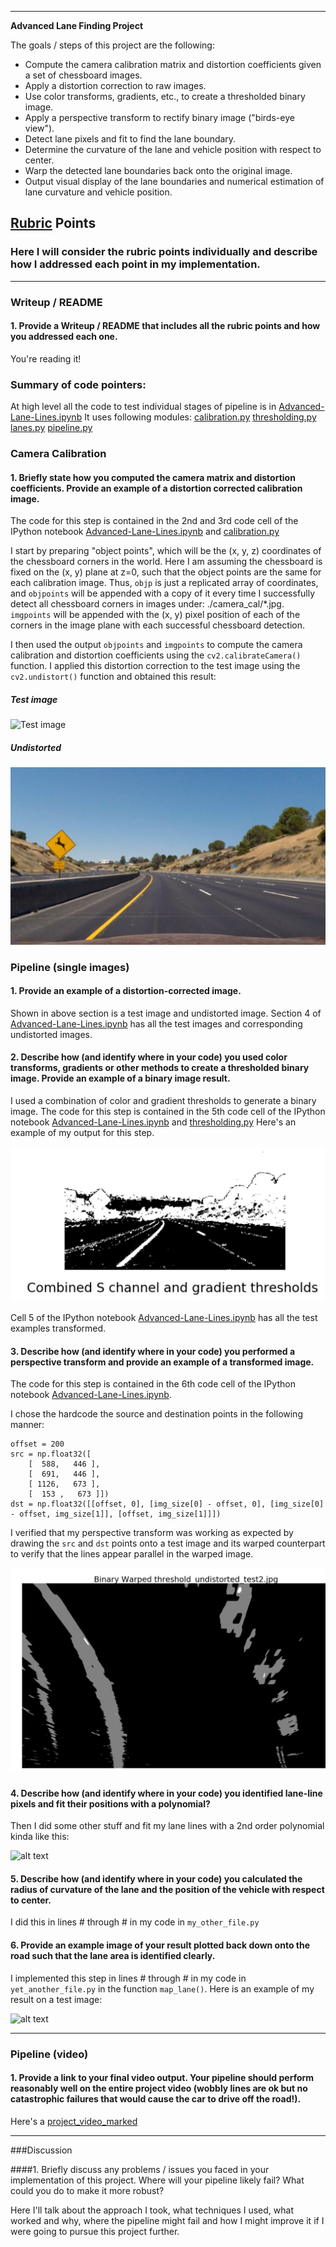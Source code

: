 
---

**Advanced Lane Finding Project**

The goals / steps of this project are the following:

* Compute the camera calibration matrix and distortion coefficients given a set of chessboard images.
* Apply a distortion correction to raw images.
* Use color transforms, gradients, etc., to create a thresholded binary image.
* Apply a perspective transform to rectify binary image ("birds-eye view").
* Detect lane pixels and fit to find the lane boundary.
* Determine the curvature of the lane and vehicle position with respect to center.
* Warp the detected lane boundaries back onto the original image.
* Output visual display of the lane boundaries and numerical estimation of lane curvature and vehicle position.

[//]: # (Image References)

[image0]: ./test_images/test2.jpg "Test image"
[image1]: ./output_images/undistorted_test2.jpg "Undistorted"
[image2]: ./test_images/test1.jpg "Road Transformed"
[image3]: ./output_images/example_threshold_undistorted_test2.jpg "Thresholding Example"
[image4]: ./output_images/example_Warped_threshold_undistorted_test2.jpg "Warp Example"
[image5]: ./examples/color_fit_lines.jpg "Fit Visual"
[image6]: ./examples/example_output.jpg "Output"
[project_video_marked]: ./project_video_marked.mp4 "Video"

[Advanced-Lane-Lines.ipynb]: ./Advanced-Lane-Lines.ipynb "Advanced-Lane-Lines.ipynb"
[calibration.py]: ./calibration.py "calibration module"
[lanes.py]: ./lanes.py "lanes lines helper models"
[thresholding.py]: ./thresholding.py "Thresholding module"
[pipeline.py]: ./pipeline.py "End to end pipeline module"

## [Rubric](https://review.udacity.com/#!/rubrics/571/view) Points
### Here I will consider the rubric points individually and describe how I addressed each point in my implementation.  

---
### Writeup / README

#### 1. Provide a Writeup / README that includes all the rubric points and how you addressed each one.  

You're reading it!

### Summary of code pointers:
At high level all the code to test individual stages of pipeline is in [Advanced-Lane-Lines.ipynb]
It uses following modules:
[calibration.py]
[thresholding.py]
[lanes.py]
[pipeline.py]

### Camera Calibration

#### 1. Briefly state how you computed the camera matrix and distortion coefficients. Provide an example of a distortion corrected calibration image.

The code for this step is contained in the 2nd and 3rd code cell of the IPython notebook [Advanced-Lane-Lines.ipynb] and [calibration.py]

I start by preparing "object points", which will be the (x, y, z) coordinates of the chessboard corners in the world. Here I am assuming the chessboard is fixed on the (x, y) plane at z=0, such that the object points are the same for each calibration image.  Thus, `objp` is just a replicated array of coordinates, and `objpoints` will be appended with a copy of it every time I successfully detect all chessboard corners in images under: ./camera_cal/*.jpg.  `imgpoints` will be appended with the (x, y) pixel position of each of the corners in the image plane with each successful chessboard detection.  

I then used the output `objpoints` and `imgpoints` to compute the camera calibration and distortion coefficients using the `cv2.calibrateCamera()` function.  I applied this distortion correction to the test image using the `cv2.undistort()` function and obtained this result: 
##### Test image
![Test image][image0]
##### Undistorted
![Undistorted][image1]

### Pipeline (single images)

#### 1. Provide an example of a distortion-corrected image.
Shown in above section is a test image and undistorted image.
Section 4 of [Advanced-Lane-Lines.ipynb] has all the test images and corresponding undistorted images.

#### 2. Describe how (and identify where in your code) you used color transforms, gradients or other methods to create a thresholded binary image.  Provide an example of a binary image result.
I used a combination of color and gradient thresholds to generate a binary image.  The code for this step is contained in the 5th code cell of the IPython notebook [Advanced-Lane-Lines.ipynb] and [thresholding.py]
Here's an example of my output for this step.  

![Thresholding Example][image3]

Cell 5 of the IPython notebook [Advanced-Lane-Lines.ipynb] has all the test examples transformed.

#### 3. Describe how (and identify where in your code) you performed a perspective transform and provide an example of a transformed image.

The code for this step is contained in the 6th code cell of the IPython notebook [Advanced-Lane-Lines.ipynb].

I chose the hardcode the source and destination points in the following manner:

```
offset = 200
src = np.float32([
    [  588,   446 ],
    [  691,   446 ],
    [ 1126,   673 ],
    [  153 ,   673 ]])
dst = np.float32([[offset, 0], [img_size[0] - offset, 0], [img_size[0] - offset, img_size[1]], [offset, img_size[1]]])

```

I verified that my perspective transform was working as expected by drawing the `src` and `dst` points onto a test image and its warped counterpart to verify that the lines appear parallel in the warped image.

![Warp Example][image4]

#### 4. Describe how (and identify where in your code) you identified lane-line pixels and fit their positions with a polynomial?

Then I did some other stuff and fit my lane lines with a 2nd order polynomial kinda like this:

![alt text][image5]

#### 5. Describe how (and identify where in your code) you calculated the radius of curvature of the lane and the position of the vehicle with respect to center.

I did this in lines # through # in my code in `my_other_file.py`

#### 6. Provide an example image of your result plotted back down onto the road such that the lane area is identified clearly.

I implemented this step in lines # through # in my code in `yet_another_file.py` in the function `map_lane()`.  Here is an example of my result on a test image:

![alt text][image6]

---

### Pipeline (video)

#### 1. Provide a link to your final video output.  Your pipeline should perform reasonably well on the entire project video (wobbly lines are ok but no catastrophic failures that would cause the car to drive off the road!).

Here's a [project_video_marked](./project_video_marked.mp4)

---

###Discussion

####1. Briefly discuss any problems / issues you faced in your implementation of this project.  Where will your pipeline likely fail?  What could you do to make it more robust?

Here I'll talk about the approach I took, what techniques I used, what worked and why, where the pipeline might fail and how I might improve it if I were going to pursue this project further.  

